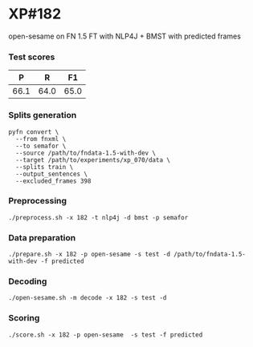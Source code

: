 # XP\#182

open-sesame on FN 1.5 FT with NLP4J + BMST with predicted frames

### Test scores
| P | R | F1 |
| --- | --- | --- |
| 66.1 | 64.0 | 65.0 |

### Splits generation
```
pyfn convert \
  --from fnxml \
  --to semafor \
  --source /path/to/fndata-1.5-with-dev \
  --target /path/to/experiments/xp_070/data \
  --splits train \
  --output_sentences \
  --excluded_frames 398
```

### Preprocessing
```
./preprocess.sh -x 182 -t nlp4j -d bmst -p semafor
```

### Data preparation
```
./prepare.sh -x 182 -p open-sesame -s test -d /path/to/fndata-1.5-with-dev -f predicted
```

### Decoding
```
./open-sesame.sh -m decode -x 182 -s test -d
```

### Scoring
```
./score.sh -x 182 -p open-sesame  -s test -f predicted
```
